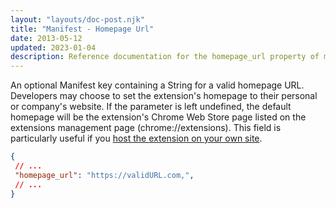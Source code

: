 ```yaml
---
layout: "layouts/doc-post.njk"
title: "Manifest - Homepage Url"
date: 2013-05-12
updated: 2023-01-04
description: Reference documentation for the homepage_url property of manifest.json.
---
```


An optional Manifest key containing a String for a valid homepage URL. Developers may choose to set the extension's homepage to their personal or company's website. If the parameter is left undefined, the default homepage will be the extension's Chrome Web Store page listed on the extensions management page (chrome://extensions). This field is particularly useful if you [host the extension on your own site][1]. 

 ```json
{
  // ...
  "homepage_url": "https://validURL.com,",
  // ...
}
```

[1]: /docs/extensions/mv3/hosting